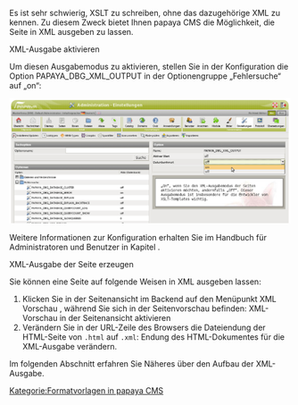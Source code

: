 
Es ist sehr schwierig, XSLT zu schreiben, ohne das dazugehörige XML zu kennen. Zu diesem Zweck bietet Ihnen papaya CMS die Möglichkeit, die Seite in XML ausgeben zu lassen.

XML-Ausgabe aktivieren

Um diesen Ausgabemodus zu aktivieren, stellen Sie in der Konfiguration die Option PAPAYA_DBG_XML_OUTPUT in der Optionengruppe „Fehlersuche“ auf „on“:

![XML-Ausgabe in der Konfiguration aktivieren](../images/XMLOutputAktivierenKonfiguration.png)

Weitere Informationen zur Konfiguration erhalten Sie im Handbuch für Administratoren und Benutzer in Kapitel .

XML-Ausgabe der Seite erzeugen

Sie können eine Seite auf folgende Weisen in XML ausgeben lassen:

1.  Klicken Sie in der Seitenansicht im Backend auf den Menüpunkt XML Vorschau , während Sie sich in der Seitenvorschau befinden: XML-Vorschau in der Seitenansicht aktivieren
2.  Verändern Sie in der URL-Zeile des Browsers die Dateiendung der HTML-Seite von `.html` auf `.xml`: Endung des HTML-Dokumentes für die XML-Ausgabe verändern.

Im folgenden Abschnitt erfahren Sie Näheres über den Aufbau der XML-Ausgabe.

[Kategorie:Formatvorlagen in papaya CMS](export_de/Kategorie:Formatvorlagen_in_papaya_CMS.md)
